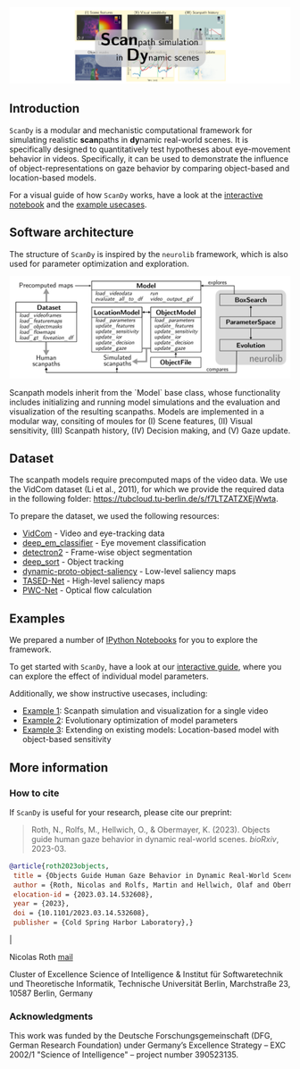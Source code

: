 <p align="center">
  <img src="https://github.com/rederoth/ScanDy/blob/main/docs/scandy_repo_card.png">
</p>
<!-- # ScanDy
Simulating Realistic Human Scanpaths in Dynamic Real-World Scenes -->

## Introduction

`ScanDy` is a modular and mechanistic computational framework for simulating realistic **scan**paths in **dy**namic real-world scenes. It is specifically designed to quantitatively test hypotheses about eye-movement behavior in videos.
Specifically, it can be used to demonstrate the influence of object-representations on gaze behavior by comparing object-based and location-based models.

For a visual guide of how `ScanDy` works, have a look at the [interactive notebook](examples/interactive_guide.ipynb) and the <a href="#examples">example usecases</a>.

## Software architecture

The structure of `ScanDy` is inspired by the `neurolib` framework, which is also used for parameter optimization and exploration.
<p align="center">
  <img src="https://github.com/rederoth/ScanDy/blob/main/docs/software_architecture.png">
</p>
Scanpath models inherit from the `Model` base class, whose functionality includes initializing and running model simulations and the evaluation and visualization of the resulting scanpaths. Models are implemented in a modular way, consiting of moules for (I) Scene features, (II) Visual sensitivity, (III) Scanpath history, (IV) Decision making, and (V) Gaze update.

## Dataset

The scanpath models require precomputed maps of the video data. We use the VidCom dataset (Li et al., 2011), for which we provide the required data in the following folder: <https://tubcloud.tu-berlin.de/s/f7LTZATZXEjWwta>.

To prepare the dataset, we used the following resources:

* [VidCom](http://ilab.usc.edu/vagba/dataset/VidCom/) - Video and eye-tracking data
* [deep_em_classifier](https://github.com/MikhailStartsev/deep_em_classifier/) - Eye movement classification
* [detectron2](https://github.com/facebookresearch/detectron2/) - Frame-wise object segmentation
* [deep_sort](https://github.com/nwojke/deep_sort/) - Object tracking
* [dynamic-proto-object-saliency](https://github.com/csmslab/dynamic-proto-object-saliency/) - Low-level saliency maps
* [TASED-Net](https://github.com/MichiganCOG/TASED-Net/) - High-level saliency maps
* [PWC-Net](https://github.com/NVlabs/PWC-Net/) - Optical flow calculation

## Examples

We prepared a number of [IPython Notebooks](examples/) for you to explore the framework.

To get started with `ScanDy`, have a look at our [interactive guide](examples/interactive_guide.ipynb), where you can explore the effect of individual model parameters.

Additionally, we show instructive usecases, including:

* [Example 1](examples/ex1_scanpath_sgl_video.ipynb): Scanpath simulation and visualization for a single video
* [Example 2](examples/ex2_model_comparison.ipynb): Evolutionary optimization of model parameters
* [Example 3](examples/ex3_model_extension.ipynb): Extending on existing models: Location-based model with object-based sensitivity

## More information

### How to cite

If `ScanDy` is useful for your research, please cite our preprint:
> Roth, N., Rolfs, M., Hellwich, O., & Obermayer, K. (2023). Objects guide human gaze behavior in dynamic real-world scenes. *bioRxiv*, 2023-03.

```bibtex
@article{roth2023objects,
 title = {Objects Guide Human Gaze Behavior in Dynamic Real-World Scenes},
 author = {Roth, Nicolas and Rolfs, Martin and Hellwich, Olaf and Obermayer, Klaus},
 elocation-id = {2023.03.14.532608},
 year = {2023},
 doi = {10.1101/2023.03.14.532608},
 publisher = {Cold Spring Harbor Laboratory},}
```

|

 Nicolas Roth [mail](mailto:roth@tu-berlin.de)

Cluster of Excellence Science of Intelligence & Institut für Softwaretechnik und Theoretische Informatik,
Technische Universität Berlin, Marchstraße 23, 10587 Berlin, Germany

### Acknowledgments

This work was funded by the Deutsche Forschungsgemeinschaft (DFG, German Research Foundation) under Germany’s Excellence Strategy – EXC 2002/1 "Science of Intelligence" – project number 390523135.
